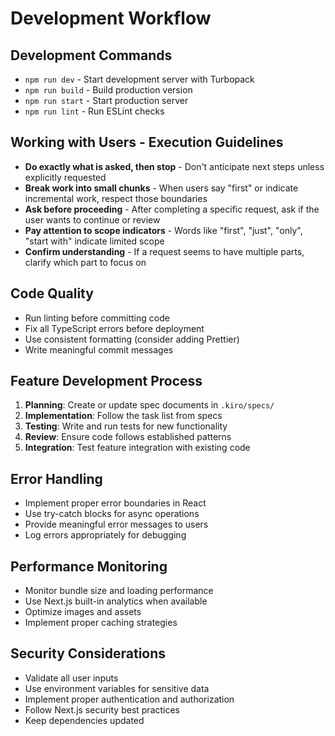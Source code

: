 # Development Workflow

## Development Commands

- `npm run dev` - Start development server with Turbopack
- `npm run build` - Build production version
- `npm run start` - Start production server
- `npm run lint` - Run ESLint checks

## Working with Users - Execution Guidelines

- **Do exactly what is asked, then stop** - Don't anticipate next steps unless explicitly requested
- **Break work into small chunks** - When users say "first" or indicate incremental work, respect those boundaries
- **Ask before proceeding** - After completing a specific request, ask if the user wants to continue or review
- **Pay attention to scope indicators** - Words like "first", "just", "only", "start with" indicate limited scope
- **Confirm understanding** - If a request seems to have multiple parts, clarify which part to focus on

## Code Quality

- Run linting before committing code
- Fix all TypeScript errors before deployment
- Use consistent formatting (consider adding Prettier)
- Write meaningful commit messages

## Feature Development Process

1. **Planning**: Create or update spec documents in `.kiro/specs/`
2. **Implementation**: Follow the task list from specs
3. **Testing**: Write and run tests for new functionality
4. **Review**: Ensure code follows established patterns
5. **Integration**: Test feature integration with existing code

## Error Handling

- Implement proper error boundaries in React
- Use try-catch blocks for async operations
- Provide meaningful error messages to users
- Log errors appropriately for debugging

## Performance Monitoring

- Monitor bundle size and loading performance
- Use Next.js built-in analytics when available
- Optimize images and assets
- Implement proper caching strategies

## Security Considerations

- Validate all user inputs
- Use environment variables for sensitive data
- Implement proper authentication and authorization
- Follow Next.js security best practices
- Keep dependencies updated
